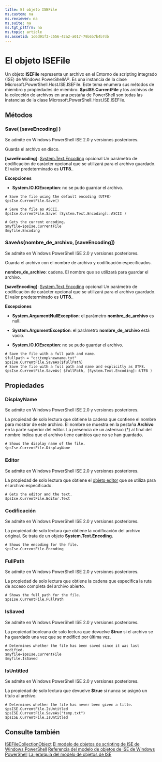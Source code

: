 ```yaml
---
title: El objeto ISEFile
ms.custom: na
ms.reviewer: na
ms.suite: na
ms.tgt_pltfrm: na
ms.topic: article
ms.assetid: 1c6d91f3-c556-42a2-a017-79b6b7b4b7db
---
```

# El objeto ISEFile
  Un objeto **ISEFile** representa un archivo en el Entorno de scripting integrado (ISE) de Windows PowerShellÂ®. Es una instancia de la clase Microsoft.PowerShell.Host.ISE.ISEFile. Este tema enumera sus métodos de miembro y propiedades de miembro. **$psISE.CurrentFile** y los archivos de la colección de archivos en una pestaña de PowerShell son todas las instancias de la clase Microsoft.PowerShell.Host.ISE.ISEFile.

## Métodos

###  <a name="save-override"></a> Save\( \[saveEncoding\] \)
  Se admite en Windows PowerShell ISE 2.0 y versiones posteriores. 

 Guarda el archivo en disco.

 **\[saveEncoding\]**: [System.Text.Encoding](http://msdn.microsoft.com/library/system.text.encoding.aspx) opcional
 Un parámetro de codificación de carácter opcional que se utilizará para el archivo guardado. El valor predeterminado es **UTF8**..

 **Excepciones**
 -   **System.IO.IOException**: no se pudo guardar el archivo.

```
# Save the file using the default encoding (UTF8)
$psIse.CurrentFile.Save()

# Save the file as ASCII.
$psIse.CurrentFile.Save( [System.Text.Encoding]::ASCII )

# Gets the current encoding.
$myfile=$psIse.CurrentFile
$myfile.Encoding

```

###  <a name="saveas"></a> SaveAs\(nombre_de_archivo, \[saveEncoding\]\)
  Se admite en Windows PowerShell ISE 2.0 y versiones posteriores. 

 Guarda el archivo con el nombre de archivo y codificación especificados.

 **nombre_de_archivo**: cadena.
 El nombre que se utilizará para guardar el archivo.

 **\[saveEncoding\]**: [System.Text.Encoding](http://msdn.microsoft.com/library/system.text.encoding.aspx) opcional
 Un parámetro de codificación de carácter opcional que se utilizará para el archivo guardado. El valor predeterminado es **UTF8**..

 **Excepciones**
 -   **System.ArgumentNullException**: el parámetro **nombre_de_archivo** es null.

-   **System.ArgumentException**: el parámetro **nombre_de_archivo** está vacío.

-   **System.IO.IOException**: no se pudo guardar el archivo.

```
# Save the file with a full path and name. 
$fullpath = "c:\temp\newname.txt"
$psIse.CurrentFile.SaveAs($fullPath) 
# Save the file with a full path and name and explicitly as UTF8. 
$psIse.CurrentFile.SaveAs( $fullPath, [System.Text.Encoding]::UTF8 )

```

## Propiedades

###  <a name="Displayname"></a> DisplayName
  Se admite en Windows PowerShell ISE 2.0 y versiones posteriores. 

 La propiedad de solo lectura que obtiene la cadena que contiene el nombre para mostrar de este archivo. El nombre se muestra en la pestaña **Archivo** en la parte superior del editor. La presencia de un asterisco \(\*\) al final del nombre indica que el archivo tiene cambios que no se han guardado.

```
# Shows the display name of the file.
$psIse.CurrentFile.DisplayName

```

###  <a name="Editor"></a> Editor
  Se admite en Windows PowerShell ISE 2.0 y versiones posteriores. 

 La propiedad de solo lectura que obtiene el [objeto editor](The-ISEEditor-Object.md) que se utiliza para el archivo especificado.

```
# Gets the editor and the text.
$psIse.CurrentFile.Editor.Text

```

###  <a name="Encoding"></a> Codificación
  Se admite en Windows PowerShell ISE 2.0 y versiones posteriores. 

 La propiedad de solo lectura que obtiene la codificación del archivo original. Se trata de un objeto **System.Text.Encoding**.

```
# Shows the encoding for the file. 
$psIse.CurrentFile.Encoding

```

###  <a name="FullPath"></a> FullPath
  Se admite en Windows PowerShell ISE 2.0 y versiones posteriores. 

 La propiedad de solo lectura que obtiene la cadena que especifica la ruta de acceso completa del archivo abierto.

```
# Shows the full path for the file. 
$psIse.CurrentFile.FullPath

```

###  <a name="IsSaved"></a> IsSaved
  Se admite en Windows PowerShell ISE 2.0 y versiones posteriores. 

 La propiedad booleana de solo lectura que devuelve **$true** si el archivo se ha guardado una vez que se modificó por última vez.

```
# Determines whether the file has been saved since it was last modified.
$myfile=$psIse.CurrentFile
$myfile.IsSaved

```

###  <a name="IsUntitled"></a> IsUntitled
  Se admite en Windows PowerShell ISE 2.0 y versiones posteriores. 

 La propiedad de solo lectura que devuelve **$true** si nunca se asignó un título al archivo.

```
# Determines whether the file has never been given a title.
$psISE.CurrentFile.IsUntitled
$psISE.CurrentFile.SaveAs("temp.txt")
$psISE.CurrentFile.IsUntitled

```

## Consulte también
 [ISEFileCollectionObject](The-ISEFileCollection-Object.md) 
 [El modelo de objetos de scripting de ISE de Windows PowerShell](The-Windows-PowerShell-ISE-Scripting-Object-Model.md) 
 [Referencia del modelo de objetos de ISE de Windows PowerShell](Windows-PowerShell-ISE-Object-Model-Reference.md) 
 [La jerarquía del modelo de objetos de ISE](The-ISE-Object-Model-Hierarchy.md)

  


<!--HONumber=May16_HO2-->


